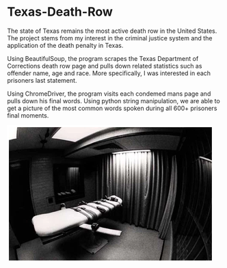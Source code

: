# Texas-Death-Row

The state of Texas remains the most active death row in the United States. The project stems from my interest in the criminal justice system and the application of the death penalty in Texas. 

Using BeautifulSoup, the program scrapes the Texas Department of Corrections death row page and pulls down related statistics such as offender name, age and race. More specifically, I was interested in each prisoners last statement. 

Using ChromeDriver, the program visits each condemed mans page and pulls down his final words. Using python string manipulation, we are able to get a picture of the most common words spoken during all 600+ prisoners final moments. 


![Alt text](image.png?raw=true "Optional Title")
